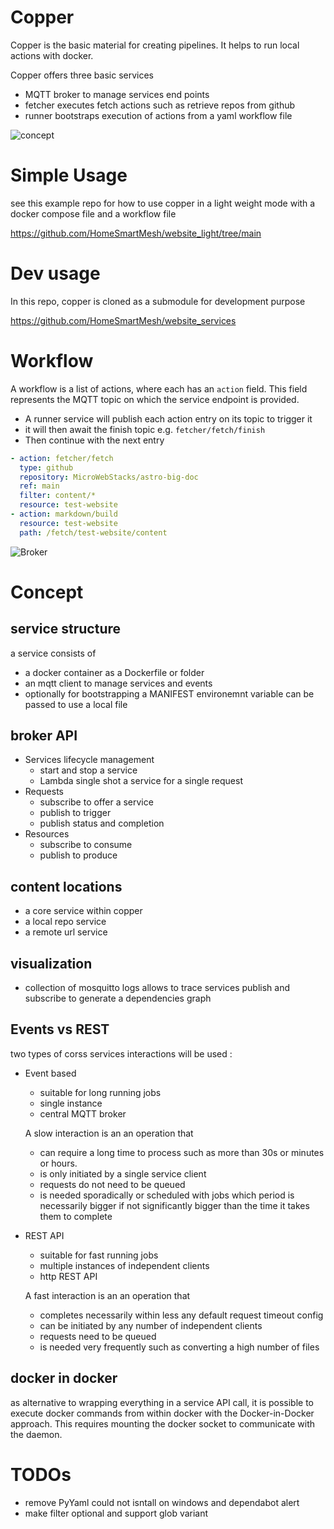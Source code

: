 # Copper
Copper is the basic material for creating pipelines. It helps to run local actions with docker.

Copper offers three basic services
- MQTT broker to manage services end points
- fetcher executes fetch actions such as retrieve repos from github
- runner bootstraps execution of actions from a yaml workflow file

![concept](/common/design/concept.drawio.svg)

# Simple Usage
see this example repo for how to use copper in a light weight mode with a docker compose file and a workflow file

https://github.com/HomeSmartMesh/website_light/tree/main


# Dev usage
In this repo, copper is cloned as a submodule for development purpose

https://github.com/HomeSmartMesh/website_services

# Workflow
A workflow is a list of actions, where each has an `action` field. This field represents the MQTT topic on which the service endpoint is provided.
* A runner service will publish each action entry on its topic to trigger it
* it will then await the finish topic e.g. `fetcher/fetch/finish`
* Then continue with the next entry

```yaml
- action: fetcher/fetch
  type: github
  repository: MicroWebStacks/astro-big-doc
  ref: main
  filter: content/*
  resource: test-website
- action: markdown/build
  resource: test-website
  path: /fetch/test-website/content
```



![Broker](./design/broker.png)

# Concept

## service structure
a service consists of
* a docker container as a Dockerfile or folder
* an mqtt client to manage services and events
* optionally for bootstrapping a MANIFEST environemnt variable can be passed to use a local file

## broker API
* Services lifecycle management
    * start and stop a service
    * Lambda single shot a service for a single request
* Requests
    * subscribe to offer a service
    * publish to trigger
    * publish status and completion
* Resources
    * subscribe to consume
    * publish to produce

## content locations
* a core service within copper
* a local repo service
* a remote url service

## visualization
* collection of mosquitto logs allows to trace services publish and subscribe to generate a dependencies graph

## Events vs REST
two types of corss services interactions will be used :
* Event based
    * suitable for long running jobs
    * single instance
    * central MQTT broker

    A slow interaction is an an operation that
    * can require a long time to process such as more than 30s or minutes or hours.
    * is only initiated by a single service client
    * requests do not need to be queued
    * is needed sporadically or scheduled with jobs which period is necessarily bigger if not significantly bigger than the time it takes them to complete

* REST API
    * suitable for fast running jobs
    * multiple instances of independent clients
    * http REST API

    A fast interaction is an an operation that
    * completes necessarily within less any default request timeout config
    * can be initiated by any number of independent clients
    * requests need to be queued
    * is needed very frequently such as converting a high number of files

## docker in docker
as alternative to wrapping everything in a service API call, it is possible to execute docker commands from within docker with the Docker-in-Docker approach. This requires mounting the docker socket to communicate with the daemon.

# TODOs
* remove PyYaml could not isntall on windows and dependabot alert
* make filter optional and support glob variant
